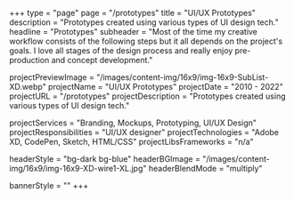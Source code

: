 +++
type = "page"
page = "/prototypes"
title = "UI/UX Prototypes"
description = "Prototypes created using various types of UI design tech."
headline = "Prototypes"
subheader = "Most of the time my creative workflow consists of the following steps but it all depends on the project's goals. I love all stages of the design process and really enjoy pre-production and concept development."

projectPreviewImage = "/images/content-img/16x9/img-16x9-SubList-XD.webp"
projectName = "UI/UX Prototypes"
projectDate = "2010 - 2022"
projectURL = "/prototypes"
projectDescription = "Prototypes created using various types of UI design tech."

projectServices = "Branding, Mockups, Prototyping, UI/UX Design"
projectResponsibilities = "UI/UX designer"
projectTechnologies = "Adobe XD, CodePen, Sketch, HTML/CSS"
projectLibsFrameworks = "n/a"

headerStyle = "bg-dark bg-blue"
headerBGImage = "/images/content-img/16x9/img-16x9-XD-wire1-XL.jpg"
headerBlendMode = "multiply"

bannerStyle = ""
+++
